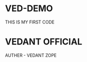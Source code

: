# VED-DEMO
THIS IS MY FIRST CODE
<BR>
<body>
  <H1>
    VEDANT OFFICIAL
  </H1>
</body>
AUTHER - VEDANT ZOPE 
